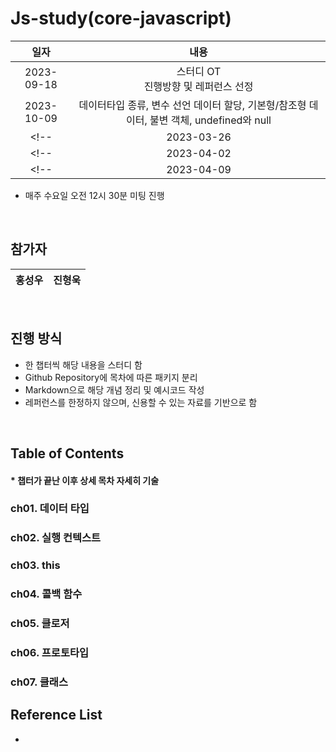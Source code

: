 # Js-study(core-javascript)

| 일자 | 내용 |
|:--:| :--:|
| 2023-09-18 | 스터디 OT<br> 진행방향 및 레퍼런스 선정 |
| 2023-10-09 | 데이터타입 종류, 변수 선언 데이터 할당, 기본형/참조형 데이터, 불변 객체, undefined와 null |
<!-- | 2023-03-26 | 네트워크 계층, 네트워크 접속 계층, URL과 리소스 | -->
<!-- | 2023-04-02 | TCPIP 4계층, URL과 리소스 | -->
<!-- | 2023-04-09 | Network Advanced 진입, ch1.HTTP&DNS,ch2.FTP | -->


- 매주 수요일 오전 12시 30분 미팅 진행

<br>

## 참가자
| 홍성우 | 진형욱 |
| :-: | :-: |

<br>

## 진행 방식
- 한 챕터씩 해당 내용을 스터디 함
- Github Repository에 목차에 따른 패키지 분리
- Markdown으로 해당 개념 정리 및 예시코드 작성
- 레퍼런스를 한정하지 않으며, 신용할 수 있는 자료를 기반으로 함

<br>

## Table of Contents
#### * 챕터가 끝난 이후 상세 목차 자세히 기술 

### ch01. 데이터 타입


### ch02. 실행 컨텍스트


### ch03. this


### ch04. 콜백 함수


### ch05. 클로저


### ch06. 프로토타입


### ch07. 클래스



## Reference List
  - 
